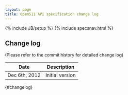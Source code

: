 ```yaml
---
layout: page
title: Open511 API specification change log
---
```

{% include JB/setup %}
{% include specsnav.html %}


## Change log

(Please refer to the commit history for detailed change log)

Date | Description                                               |
-----|-----------------------------------------------------------|
Dec 6th, 2012 | Initial version |
{#changelog}